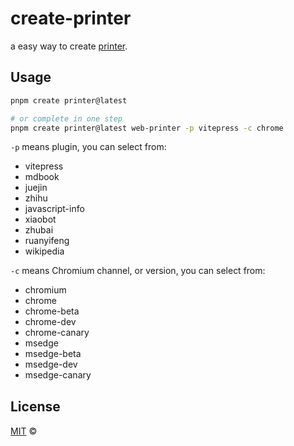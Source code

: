 # create-printer

a easy way to create [printer](https://github.com/busiyiworld/web-printer).

## Usage
```bash
pnpm create printer@latest

# or complete in one step
pnpm create printer@latest web-printer -p vitepress -c chrome
```

`-p` means plugin, you can select from:
- vitepress
- mdbook
- juejin
- zhihu
- javascript-info
- xiaobot
- zhubai
- ruanyifeng
- wikipedia

`-c` means Chromium channel, or version, you can select from:
- chromium
- chrome
- chrome-beta
- chrome-dev
- chrome-canary
- msedge
- msedge-beta
- msedge-dev
- msedge-canary

## License

<a href="https://github.com/busiyiworld/web-printer/blob/main/LICENSE">MIT</a> <span>©</span> <a href="https://github.com/ourongxing"><img width=15 src="https://avatars.githubusercontent.com/u/48356807?v=4"></a>
